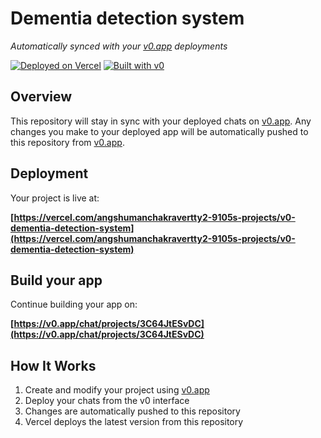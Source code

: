 # Dementia detection system

*Automatically synced with your [v0.app](https://v0.app) deployments*

[![Deployed on Vercel](https://img.shields.io/badge/Deployed%20on-Vercel-black?style=for-the-badge&logo=vercel)](https://vercel.com/angshumanchakravertty2-9105s-projects/v0-dementia-detection-system)
[![Built with v0](https://img.shields.io/badge/Built%20with-v0.app-black?style=for-the-badge)](https://v0.app/chat/projects/3C64JtESvDC)

## Overview

This repository will stay in sync with your deployed chats on [v0.app](https://v0.app).
Any changes you make to your deployed app will be automatically pushed to this repository from [v0.app](https://v0.app).

## Deployment

Your project is live at:

**[https://vercel.com/angshumanchakravertty2-9105s-projects/v0-dementia-detection-system](https://vercel.com/angshumanchakravertty2-9105s-projects/v0-dementia-detection-system)**

## Build your app

Continue building your app on:

**[https://v0.app/chat/projects/3C64JtESvDC](https://v0.app/chat/projects/3C64JtESvDC)**

## How It Works

1. Create and modify your project using [v0.app](https://v0.app)
2. Deploy your chats from the v0 interface
3. Changes are automatically pushed to this repository
4. Vercel deploys the latest version from this repository